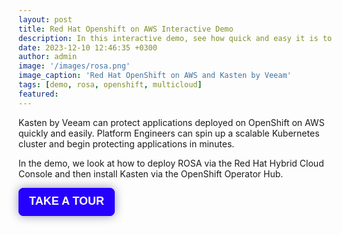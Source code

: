 ```yaml
---
layout: post
title: Red Hat Openshift on AWS Interactive Demo
description: In this interactive demo, see how quick and easy it is to deploy Red Hat OpenShift on AWS and protect workloads.
date: 2023-12-10 12:46:35 +0300
author: admin
image: '/images/rosa.png'
image_caption: 'Red Hat OpenShift on AWS and Kasten by Veeam'
tags: [demo, rosa, openshift, multicloud]
featured:
---
```

<p>
Kasten by Veeam can protect applications deployed on OpenShift on AWS quickly and easily.  Platform Engineers can spin up a scalable Kubernetes cluster and begin protecting applications in minutes.
</p>
<p>
In the demo, we look at how to deploy ROSA via the Red Hat Hybrid Cloud Console and then install Kasten via the OpenShift Operator Hub.
</p>
<div>
        <script src="https://js.storylane.io/js/v1/storylane.js"></script>
        <button onclick="Storylane.Play({type: 'popup', demo_type: 'html', width: 0, height: 0, scale: '0.95', demo_url: 'https://veeam.storylane.io/demo/6ht0keai6qey', padding_bottom: '56.25%'})" class="sl-preview-cta" style="background-color:#2600FF;border:none;border-radius:8px;box-shadow:0px 0px 15px rgba(26, 19, 72, 0.45);color:#FFFFFF;cursor:pointer;display:inline-block;font-family:Poppins, Arial, sans-serif;font-size:clamp(18px, 1.599vw, 22px);font-weight:600;height:clamp(45px, 3.996vw, 55px);line-height:1.2;padding:0 clamp(15px, 1.776vw, 20px);text-overflow:ellipsis;transform:translateZ(0);transition:background 0.4s;white-space:nowrap;width:auto;z-index:999999">TAKE A TOUR<div class="sl-preview-cta-ripple" style="position:absolute;border:1px solid #2600FF;inset:0;border-radius:inherit;pointer-events:none"><div class="sl-preview-cta-ripple-shadow" style="box-shadow:#2600FF 0px 0px 4px 4px;opacity:0;border-radius:inherit;position:absolute;inset:0"></div></div></button><style>.sl-preview-cta:hover .sl-preview-cta-ripple{transition:all 1s cubic-bezier(0,0,.2,1);inset:-0.75em!important;opacity:0!important}.sl-preview-cta:hover .sl-preview-cta-ripple-shadow{opacity:0.125!important;}</style>
      </div>
        
